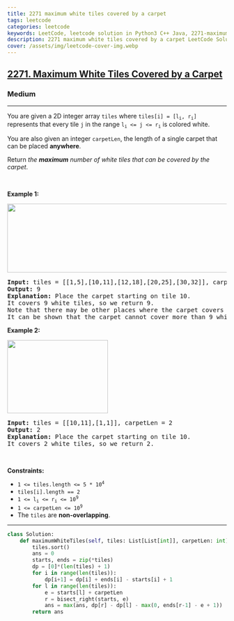 ```yaml
---
title: 2271 maximum white tiles covered by a carpet
tags: leetcode
categories: leetcode
keywords: LeetCode, leetcode solution in Python3 C++ Java, 2271-maximum-white-tiles-covered-by-a-carpet solution
description: 2271 maximum white tiles covered by a carpet LeetCode Solution Explained
cover: /assets/img/leetcode-cover-img.webp
---
```





<h2><a href="https://leetcode.com/problems/maximum-white-tiles-covered-by-a-carpet/">2271. Maximum White Tiles Covered by a Carpet</a></h2><h3>Medium</h3><hr><div><p>You are given a 2D integer array <code>tiles</code> where <code>tiles[i] = [l<sub>i</sub>, r<sub>i</sub>]</code> represents that every tile <code>j</code> in the range <code>l<sub>i</sub> &lt;= j &lt;= r<sub>i</sub></code> is colored white.</p>

<p>You are also given an integer <code>carpetLen</code>, the length of a single carpet that can be placed <strong>anywhere</strong>.</p>

<p>Return <em>the <strong>maximum</strong> number of white tiles that can be covered by the carpet</em>.</p>

<p>&nbsp;</p>
<p><strong>Example 1:</strong></p>
<img alt="" src="https://assets.leetcode.com/uploads/2022/03/25/example1drawio3.png" style="width: 644px; height: 158px;">
<pre><strong>Input:</strong> tiles = [[1,5],[10,11],[12,18],[20,25],[30,32]], carpetLen = 10
<strong>Output:</strong> 9
<strong>Explanation:</strong> Place the carpet starting on tile 10. 
It covers 9 white tiles, so we return 9.
Note that there may be other places where the carpet covers 9 white tiles.
It can be shown that the carpet cannot cover more than 9 white tiles.
</pre>

<p><strong>Example 2:</strong></p>
<img alt="" src="https://assets.leetcode.com/uploads/2022/03/24/example2drawio.png" style="width: 231px; height: 168px;">
<pre><strong>Input:</strong> tiles = [[10,11],[1,1]], carpetLen = 2
<strong>Output:</strong> 2
<strong>Explanation:</strong> Place the carpet starting on tile 10. 
It covers 2 white tiles, so we return 2.
</pre>

<p>&nbsp;</p>
<p><strong>Constraints:</strong></p>

<ul>
	<li><code>1 &lt;= tiles.length &lt;= 5 * 10<sup>4</sup></code></li>
	<li><code>tiles[i].length == 2</code></li>
	<li><code>1 &lt;= l<sub>i</sub> &lt;= r<sub>i</sub> &lt;= 10<sup>9</sup></code></li>
	<li><code>1 &lt;= carpetLen &lt;= 10<sup>9</sup></code></li>
	<li>The <code>tiles</code> are <strong>non-overlapping</strong>.</li>
</ul>
</div>

---




```python
class Solution:
    def maximumWhiteTiles(self, tiles: List[List[int]], carpetLen: int) -> int:
        tiles.sort()
        ans = 0
        starts, ends = zip(*tiles)
        dp = [0]*(len(tiles) + 1)
        for i in range(len(tiles)):
            dp[i+1] = dp[i] + ends[i] - starts[i] + 1
        for l in range(len(tiles)):
            e = starts[l] + carpetLen
            r = bisect_right(starts, e)
            ans = max(ans, dp[r] - dp[l] - max(0, ends[r-1] - e + 1))
        return ans
```
